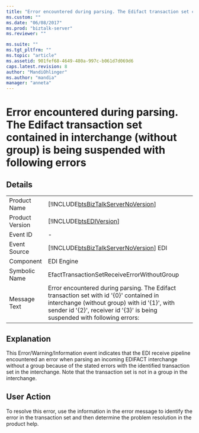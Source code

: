 ```yaml
---
title: "Error encountered during parsing. The Edifact transaction set contained in interchange (without group) is being suspended with following errors | Microsoft Docs"
ms.custom: ""
ms.date: "06/08/2017"
ms.prod: "biztalk-server"
ms.reviewer: ""

ms.suite: ""
ms.tgt_pltfrm: ""
ms.topic: "article"
ms.assetid: 901fef68-4649-480a-997c-b061d7d069d6
caps.latest.revision: 8
author: "MandiOhlinger"
ms.author: "mandia"
manager: "anneta"
---
```

# Error encountered during parsing. The Edifact transaction set contained in interchange (without group) is being suspended with following errors
## Details  
  
|                 |                                                                                                                                                                                                                       |
|-----------------|-----------------------------------------------------------------------------------------------------------------------------------------------------------------------------------------------------------------------|
|  Product Name   |                                                                  [!INCLUDE[btsBizTalkServerNoVersion](../includes/btsbiztalkservernoversion-md.md)]                                                                   |
| Product Version |                                                                              [!INCLUDE[btsEDIVersion](../includes/btsediversion-md.md)]                                                                               |
|    Event ID     |                                                                                                           -                                                                                                           |
|  Event Source   |                                                                [!INCLUDE[btsBizTalkServerNoVersion](../includes/btsbiztalkservernoversion-md.md)] EDI                                                                 |
|    Component    |                                                                                                      EDI Engine                                                                                                       |
|  Symbolic Name  |                                                                                      EfactTransactionSetReceiveErrorWithoutGroup                                                                                      |
|  Message Text   | Error encountered during parsing. The Edifact transaction set with id '{0}' contained in interchange (without group) with id '{1}', with sender id '{2}', receiver id '{3}' is being suspended with following errors: |
  
## Explanation  
 This Error/Warning/Information event indicates that the EDI receive pipeline encountered an error when parsing an incoming EDIFACT interchange without a group because of the stated errors with the identified transaction set in the interchange. Note that the transaction set is not in a group in the interchange.  
  
## User Action  
 To resolve this error, use the information in the error message to identify the error in the transaction set and then determine the problem resolution in the product help.